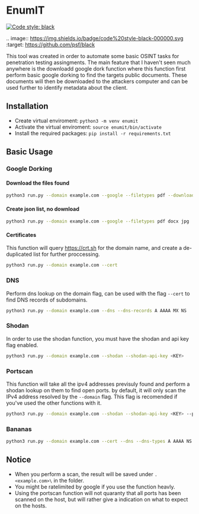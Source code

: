 # EnumIT

[![Code style: black](https://img.shields.io/badge/code%20style-black-000000.svg)](https://github.com/psf/black)

.. image:: https://img.shields.io/badge/code%20style-black-000000.svg
    :target: https://github.com/psf/black

This tool was created in order to automate some basic OSINT tasks for penetration testing assingments. The main feature that I haven't seen much anywhere is the downloadd google dork function where this function first perform basic google dorking to find the targets public documents. These documents will then be downloaded to the attackers computer and can be used further to identify metadata about the client.

## Installation

- Create virtual enviroment: `python3 -m venv enumit`
- Activate the virtual enviroment: `source enumit/bin/activate`
- Install the required packages: `pip install -r requirements.txt`

## Basic Usage

### Google Dorking

#### Download the files found

```bash
python3 run.py --domain example.com --google --filetypes pdf --download-files
```

#### Create json list, no download

```bash
python3 run.py --domain example.com --google --filetypes pdf docx jpg
```

#### Certificates

This function will query <https://crt.sh> for the domain name, and create a de-duplicated list for further proccessing.

```bash
python3 run.py --domain example.com --cert
```

### DNS

Perform dns lookup on the domain flag, can be used with the flag `--cert` to find DNS records of subdomains.

```bash
python3 run.py --domain example.com --dns --dns-records A AAAA MX NS
```

### Shodan

In order to use the shodan function, you must have the shodan and api key flag enabled.

```bash
python3 run.py --domain example.com --shodan --shodan-api-key <KEY>
```

### Portscan

This function will take all the ipv4 addresses previsuly found and perform a shodan lookup on them to find open ports. by default, it will only scan the IPv4 address resolved by the `--domain` flag. This flag is recomended if you've used the other functions with it.

```bash
python3 run.py --domain example.com --shodan --shodan-api-key <KEY> --portscan
```

### Bananas

```bash
python3 run.py --domain example.com --cert --dns --dns-types A AAAA NS MX --shodan --shodan-api-key <KEY> --portscan --ssl
```

## Notice

- When you perform a scan, the result will be saved under `.<example.com>\` in the folder.
- You might be ratelimited by google if you use the function heavly.
- Using the portscan function will not quaranty that all ports has been scanned on the host, but will rather give a indication on what to expect on the hosts.
